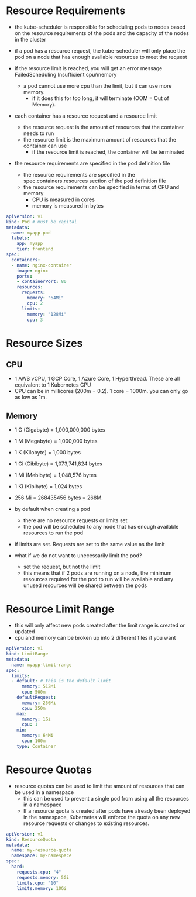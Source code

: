 # Resource Requirements
- the kube-scheduler is responsible for scheduling pods to nodes based on the resource requirements of the pods and the capacity of the nodes in the cluster 

- if a pod has a resource request, the kube-scheduler will only place the pod on a node that has enough available resources to meet the request
- if the resource limit is reached, you will get an error message FailedScheduling Insufficient cpu/memory
  - a pod cannot use more cpu than the limit, but it can use more memory. 
    - if it does this for too long, it will terminate (OOM = Out of Memory).

- each container has a resource request and a resource limit
    - the resource request is the amount of resources that the container needs to run
    - the resource limit is the maximum amount of resources that the container can use
        - if the resource limit is reached, the container will be terminated

- the resource requirements are specified in the pod definition file
    - the resource requirements are specified in the spec.containers.resources section of the pod definition file
    - the resource requirements can be specified in terms of CPU and memory
        - CPU is measured in cores
        - memory is measured in bytes
```yaml
apiVersion: v1
kind: Pod # must be capital
metadata:
  name: myapp-pod
  labels:
    app: myapp
    tier: frontend
spec:
  containers:
  - name: nginx-container
    image: nginx 
    ports:
    - containerPort: 80
    resources:
      requests:
        memory: "64Mi"
        cpu: 2 
      limits:
        memory: "128Mi"
        cpu: 3


```
# Resource Sizes
## CPU
- 1 AWS vCPU, 1 GCP Core, 1 Azure Core, 1 Hyperthread. These are all equivalent to 1 Kubernetes CPU
- CPU can be in millicores (200m = 0.2). 1 core = 1000m. you can only go as low as 1m.
## Memory
- 1 G (Gigabyte) = 1,000,000,000 bytes
- 1 M (Megabyte) = 1,000,000 bytes
- 1 K (Kilobyte) = 1,000 bytes

- 1 Gi (Gibibyte) = 1,073,741,824 bytes
- 1 Mi (Mebibyte) = 1,048,576 bytes
- 1 Ki (Kibibyte) = 1,024 bytes

- 256 Mi = 268435456 bytes = 268M.


- by default when creating a pod
    - there are no resource requests or limits set
    - the pod will be scheduled to any node that has enough available resources to run the pod
- if limits are set. Requests are set to the same value as the limit
- what if we do not want to unecessarily limit the pod?
    - set the request, but not the limit
    - this means that if 2 pods are running on a node, the minimum resources required for the pod to run will be available and any unused resources will be shared between the pods

# Resource Limit Range
- this will only affect new pods created after the limit range is created or updated
- cpu and memory can be broken up into 2 different files if you want

```yaml
apiVersion: v1
kind: LimitRange
metadata:
  name: myapp-limit-range
spec:
  limits:
  - default: # this is the default limit
      memory: 512Mi
      cpu: 500m
    defaultRequest:
      memory: 256Mi
      cpu: 250m
    max:
      memory: 1Gi
      cpu: 1
    min:
      memory: 64Mi
      cpu: 100m
    type: Container
```

# Resource Quotas
- resource quotas can be used to limit the amount of resources that can be used in a namespace
    - this can be used to prevent a single pod from using all the resources in a namespace
    - If a resource quota is created after pods have already been deployed in the namespace, Kubernetes will enforce the quota on any new resource requests or changes to existing resources.

```yaml
apiVersion: v1
kind: ResourceQuota
metadata:
  name: my-resource-quota
  namespace: my-namespace
spec:
  hard:
    requests.cpu: "4"
    requests.memory: 5Gi
    limits.cpu: "10"
    limits.memory: 10Gi
```
